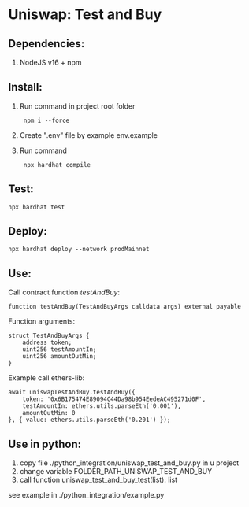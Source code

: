 # Uniswap: Test and Buy

## Dependencies:
1) NodeJS v16 + npm

## Install:
1) Run command in project root folder

        npm i --force
2) Create ".env" file by example env.example 
3) Run command 

        npx hardhat compile

## Test:
    npx hardhat test 

## Deploy:
    npx hardhat deploy --network prodMainnet

## Use:
Call contract function *testAndBuy*:

    function testAndBuy(TestAndBuyArgs calldata args) external payable

Function arguments:

    struct TestAndBuyArgs {
        address token;
        uint256 testAmountIn;
        uint256 amountOutMin;
    }

Example call ethers-lib:

    await uniswapTestAndBuy.testAndBuy({
        token: '0x6B175474E89094C44Da98b954EedeAC495271d0F',
        testAmountIn: ethers.utils.parseEth('0.001'),
        amountOutMin: 0
    }, { value: ethers.utils.parseEth('0.201') });

## Use in python:

1) copy file ./python_integration/uniswap_test_and_buy.py in u project
2) change variable FOLDER_PATH_UNISWAP_TEST_AND_BUY
3) call function uniswap_test_and_buy_test(list): list

see example in ./python_integration/example.py
